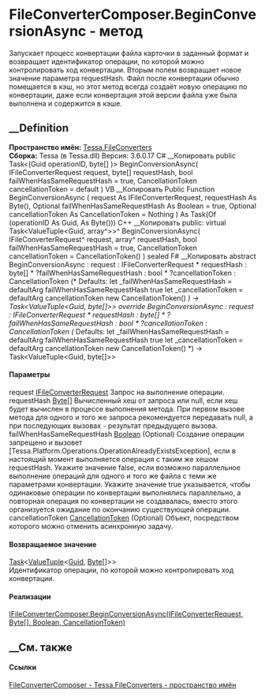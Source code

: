 # FileConverterComposer.BeginConversionAsync - метод
Запускает процесс конвертации файла карточки в заданный формат и возвращает
идентификатор операции, по которой можно контролировать ход конвертации.
Вторым полем возвращает новое значение параметра requestHash. Файл после
конвертации обычно помещается в кэш, но этот метод всегда создаёт новую
операцию по конвертации, даже если конвертация этой версии файла уже была
выполнена и содержится в кэше.
## __Definition
 **Пространство имён:** [Tessa.FileConverters](N_Tessa_FileConverters.htm)  
 **Сборка:** Tessa (в Tessa.dll) Версия: 3.6.0.17
C# __Копировать
     public Task<(Guid operationID, byte[] )> BeginConversionAsync(
    	IFileConverterRequest request,
    	byte[] requestHash,
    	bool failWhenHasSameRequestHash = true,
    	CancellationToken cancellationToken = default
    )
VB __Копировать
     Public Function BeginConversionAsync ( 
    	request As IFileConverterRequest,
    	requestHash As Byte(),
    	Optional failWhenHasSameRequestHash As Boolean = true,
    	Optional cancellationToken As CancellationToken = Nothing
    ) As Task(Of (operationID As Guid,  As Byte()))
C++ __Копировать
     public:
    virtual Task<ValueTuple<Guid, array<unsigned char>^>>^ BeginConversionAsync(
    	IFileConverterRequest^ request, 
    	array<unsigned char>^ requestHash, 
    	bool failWhenHasSameRequestHash = true, 
    	CancellationToken cancellationToken = CancellationToken()
    ) sealed
F# __Копировать
     abstract BeginConversionAsync : 
            request : IFileConverterRequest * 
            requestHash : byte[] * 
            ?failWhenHasSameRequestHash : bool * 
            ?cancellationToken : CancellationToken 
    (* Defaults:
            let _failWhenHasSameRequestHash = defaultArg failWhenHasSameRequestHash true
            let _cancellationToken = defaultArg cancellationToken new CancellationToken()
    *)
    -> Task<ValueTuple<Guid, byte[]>> 
    override BeginConversionAsync : 
            request : IFileConverterRequest * 
            requestHash : byte[] * 
            ?failWhenHasSameRequestHash : bool * 
            ?cancellationToken : CancellationToken 
    (* Defaults:
            let _failWhenHasSameRequestHash = defaultArg failWhenHasSameRequestHash true
            let _cancellationToken = defaultArg cancellationToken new CancellationToken()
    *)
    -> Task<ValueTuple<Guid, byte[]>> 
#### Параметры
request
[IFileConverterRequest](T_Tessa_FileConverters_IFileConverterRequest.htm)
    Запрос на выполнение операции.
requestHash [Byte](https://learn.microsoft.com/dotnet/api/system.byte)[]
     Вычисленный хеш от запроса или null, если хеш будет вычислен в процессе выполнения метода. При первом вызове метода для одного и того же запроса рекомендуется передавать null, а при последующих вызовах - результат предыдущего вызова. 
failWhenHasSameRequestHash
[Boolean](https://learn.microsoft.com/dotnet/api/system.boolean) (Optional)
     Создание операции запрещено и вызовет [Tessa.Platform.Operations.OperationAlreadyExistsException], если в настоящий момент выполняется операция с таким же хешом requestHash. Укажите значение false, если возможно параллельное выполнение операций для одного и того же файла с теми же параметрами конвертации. Укажите значение true указывается, чтобы одинаковые операции по конвертации выполнялись параллельно, а повторная операция по конвертации не создавалась, вместо этого организуется ожидание по окончанию существующей операции. 
cancellationToken
[CancellationToken](https://learn.microsoft.com/dotnet/api/system.threading.cancellationtoken)
(Optional)
    Объект, посредством которого можно отменить асинхронную задачу.
#### Возвращаемое значение
[Task](https://learn.microsoft.com/dotnet/api/system.threading.tasks.task-1)<[ValueTuple](https://learn.microsoft.com/dotnet/api/system.valuetuple-2)<[Guid](https://learn.microsoft.com/dotnet/api/system.guid),
[Byte](https://learn.microsoft.com/dotnet/api/system.byte)[]>>  
Идентификатор операции, по которой можно контролировать ход конвертации.
#### Реализации
[IFileConverterComposer.BeginConversionAsync(IFileConverterRequest, Byte[],
Boolean,
CancellationToken)](M_Tessa_FileConverters_IFileConverterComposer_BeginConversionAsync.htm)  
##  __См. также
#### Ссылки
[FileConverterComposer - ](T_Tessa_FileConverters_FileConverterComposer.htm)
[Tessa.FileConverters - пространство имён](N_Tessa_FileConverters.htm)
